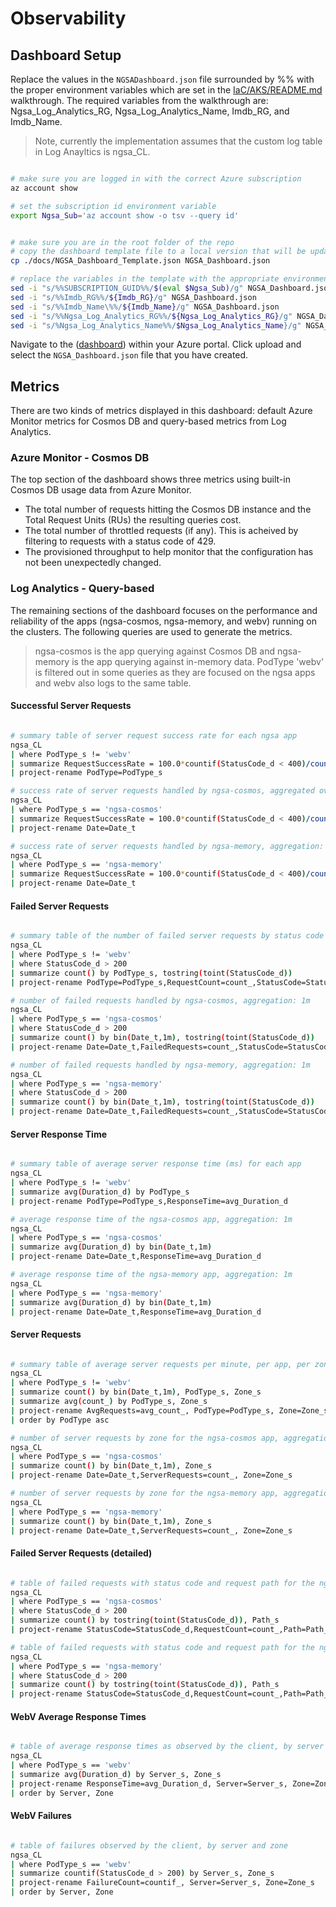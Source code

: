 # Observability

## Dashboard Setup

Replace the values in the `NGSADashboard.json` file surrounded by %% with the proper environment variables which are set in the [IaC/AKS/README.md](../IaC/AKS/README.md) walkthrough. The required variables from the walkthrough are: Ngsa_Log_Analytics_RG, Ngsa_Log_Analytics_Name, Imdb_RG, and Imdb_Name.

> Note, currently the implementation assumes that the custom log table in Log Anayltics is ngsa_CL.

```bash

# make sure you are logged in with the correct Azure subscription
az account show

# set the subscription id environment variable
export Ngsa_Sub='az account show -o tsv --query id'


# make sure you are in the root folder of the repo
# copy the dashboard template file to a local version that will be updated with deployment-specific values
cp ./docs/NGSA_Dashboard_Template.json NGSA_Dashboard.json

# replace the variables in the template with the appropriate environment variables
sed -i "s/%%SUBSCRIPTION_GUID%%/$(eval $Ngsa_Sub)/g" NGSA_Dashboard.json
sed -i "s/%%Imdb_RG%%/${Imdb_RG}/g" NGSA_Dashboard.json
sed -i "s/%%Imdb_Name\%%/${Imdb_Name}/g" NGSA_Dashboard.json
sed -i "s/%%Ngsa_Log_Analytics_RG%%/${Ngsa_Log_Analytics_RG}/g" NGSA_Dashboard.json
sed -i "s/%Ngsa_Log_Analytics_Name%%/$Ngsa_Log_Analytics_Name}/g" NGSA_Dashboard.json

```

Navigate to the ([dashboard](https://portal.azure.com/#dashboard)) within your Azure portal. Click upload and select the `NGSA_Dashboard.json` file that you have created.

## Metrics

There are two kinds of metrics displayed in this dashboard: default Azure Monitor metrics for Cosmos DB and query-based metrics from Log Analytics.

### Azure Monitor - Cosmos DB

The top section of the dashboard shows three metrics using built-in Cosmos DB usage data from Azure Monitor.

* The total number of requests hitting the Cosmos DB instance and the Total Request Units (RUs) the resulting queries cost.
* The total number of throttled requests (if any). This is acheived by filtering to requests with a status code of 429.
* The provisioned throughput to help monitor that the configuration has not been unexpectedly changed.

### Log Analytics - Query-based

The remaining sections of the dashboard focuses on the performance and reliability of the apps (ngsa-cosmos, ngsa-memory, and webv) running on the clusters. The following queries are used to generate the metrics.

> ngsa-cosmos is the app querying against Cosmos DB and ngsa-memory is the app querying against in-memory data.
> PodType 'webv' is filtered out in some queries as they are focused on the ngsa apps and webv also logs to the same table.

#### Successful Server Requests

```bash

# summary table of server request success rate for each ngsa app
ngsa_CL
| where PodType_s != 'webv'
| summarize RequestSuccessRate = 100.0*countif(StatusCode_d < 400)/count() by PodType_s
| project-rename PodType=PodType_s

# success rate of server requests handled by ngsa-cosmos, aggregated over every 10m
ngsa_CL
| where PodType_s == 'ngsa-cosmos'
| summarize RequestSuccessRate = 100.0*countif(StatusCode_d < 400)/count() by bin(Date_t,10m)
| project-rename Date=Date_t

# success rate of server requests handled by ngsa-memory, aggregation: 10m
ngsa_CL
| where PodType_s == 'ngsa-memory'
| summarize RequestSuccessRate = 100.0*countif(StatusCode_d < 400)/count() by bin(Date_t,10m)
| project-rename Date=Date_t

```

#### Failed Server Requests

```bash

# summary table of the number of failed server requests by status code for each app
ngsa_CL
| where PodType_s != 'webv'
| where StatusCode_d > 200
| summarize count() by PodType_s, tostring(toint(StatusCode_d))
| project-rename PodType=PodType_s,RequestCount=count_,StatusCode=StatusCode_d

# number of failed requests handled by ngsa-cosmos, aggregation: 1m
ngsa_CL
| where PodType_s == 'ngsa-cosmos'
| where StatusCode_d > 200
| summarize count() by bin(Date_t,1m), tostring(toint(StatusCode_d))
| project-rename Date=Date_t,FailedRequests=count_,StatusCode=StatusCode_d

# number of failed requests handled by ngsa-memory, aggregation: 1m
ngsa_CL
| where PodType_s == 'ngsa-memory'
| where StatusCode_d > 200
| summarize count() by bin(Date_t,1m), tostring(toint(StatusCode_d))
| project-rename Date=Date_t,FailedRequests=count_,StatusCode=StatusCode_d

```

#### Server Response Time

```bash

# summary table of average server response time (ms) for each app
ngsa_CL
| where PodType_s != 'webv'
| summarize avg(Duration_d) by PodType_s
| project-rename PodType=PodType_s,ResponseTime=avg_Duration_d

# average response time of the ngsa-cosmos app, aggregation: 1m
ngsa_CL
| where PodType_s == 'ngsa-cosmos'
| summarize avg(Duration_d) by bin(Date_t,1m)
| project-rename Date=Date_t,ResponseTime=avg_Duration_d

# average response time of the ngsa-memory app, aggregation: 1m
ngsa_CL
| where PodType_s == 'ngsa-memory'
| summarize avg(Duration_d) by bin(Date_t,1m)
| project-rename Date=Date_t,ResponseTime=avg_Duration_d

```

#### Server Requests

```bash

# summary table of average server requests per minute, per app, per zone
ngsa_CL
| where PodType_s != 'webv'
| summarize count() by bin(Date_t,1m), PodType_s, Zone_s
| summarize avg(count_) by PodType_s, Zone_s 
| project-rename AvgRequests=avg_count_, PodType=PodType_s, Zone=Zone_s
| order by PodType asc

# number of server requests by zone for the ngsa-cosmos app, aggregation: 1m
ngsa_CL
| where PodType_s == 'ngsa-cosmos'
| summarize count() by bin(Date_t,1m), Zone_s
| project-rename Date=Date_t,ServerRequests=count_, Zone=Zone_s

# number of server requests by zone for the ngsa-memory app, aggregation: 1m
ngsa_CL
| where PodType_s == 'ngsa-memory'
| summarize count() by bin(Date_t,1m), Zone_s
| project-rename Date=Date_t,ServerRequests=count_, Zone=Zone_s


```

#### Failed Server Requests (detailed)

```bash

# table of failed requests with status code and request path for the ngsa-cosmos app
ngsa_CL
| where PodType_s == 'ngsa-cosmos'
| where StatusCode_d > 200
| summarize count() by tostring(toint(StatusCode_d)), Path_s
| project-rename StatusCode=StatusCode_d,RequestCount=count_,Path=Path_s

# table of failed requests with status code and request path for the ngsa-memory app
ngsa_CL
| where PodType_s == 'ngsa-memory'
| where StatusCode_d > 200
| summarize count() by tostring(toint(StatusCode_d)), Path_s
| project-rename StatusCode=StatusCode_d,RequestCount=count_,Path=Path_s

```

#### WebV Average Response Times

```bash

# table of average response times as observed by the client, by server and zone
ngsa_CL
| where PodType_s == 'webv'
| summarize avg(Duration_d) by Server_s, Zone_s
| project-rename ResponseTime=avg_Duration_d, Server=Server_s, Zone=Zone_s
| order by Server, Zone

```

#### WebV Failures

```bash

# table of failures observed by the client, by server and zone
ngsa_CL
| where PodType_s == 'webv'
| summarize countif(StatusCode_d > 200) by Server_s, Zone_s
| project-rename FailureCount=countif_, Server=Server_s, Zone=Zone_s
| order by Server, Zone

```

